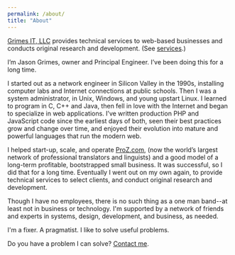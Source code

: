 ```yaml
---
permalink: /about/
title: "About"
---
```


[Grimes IT, LLC](/) provides technical services to web-based businesses and conducts original research and development.
(See [services](/services/).)

I’m Jason Grimes, owner and Principal Engineer. I’ve been doing this for a long time.

I started out as a network engineer in Silicon Valley in the 1990s, installing computer labs and Internet connections at public schools. Then I was a system administrator, in Unix, Windows, and young upstart Linux.
I learned to program in C, C++ and Java,
then fell in love with the Internet and began to specialize in web applications.
I’ve written production PHP and JavaScript code since the earliest days of both,
seen their best practices grow and change over time,
and enjoyed their evolution into mature and powerful languages that run the modern web.

I helped start-up, scale, and operate [ProZ.com](https://www.proz.com/),
(now the world’s largest network of professional translators and linguists)
and a good model of a long-term profitable, bootstrapped small business.
It was successful, so I did that for a long time.
Eventually I went out on my own again,
to provide technical services to select clients,
and conduct original research and development.

Though I have no employees, there is no such thing as a one man band--at least not in business or technology. 
I'm supported by a network of friends and experts in systems, design, development, and business, as needed.

I'm a fixer. A pragmatist. I like to solve useful problems. 

Do you have a problem I can solve? [Contact me](/contact/).